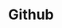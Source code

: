 ---
created: '2025-09-16T15:05:15.650964'
modified: '2025-09-18T06:32:12.390928'
ship_factor: 5
subtype: mcp-servers
tags: []
title: Github
type: tool
version: 1
---